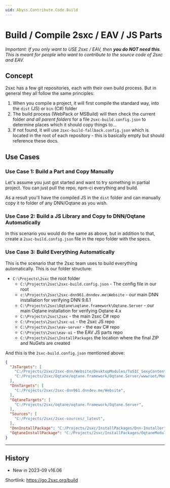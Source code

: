 ```yaml
---
uid: Abyss.Contribute.Code.Build
---
```


# Build / Compile 2sxc / EAV / JS Parts

_Important: If you only want to USE 2sxc / EAV, then **you do NOT need this**. This is meant for people who want to contribute to the source code of 2sxc and EAV._

## Concept

2sxc has a few git repositories, each with their own build process.
But in general they all follow the same principles:

1. When you compile a project, it will first compile the standard way, into the `dist` (JS) or `bin` (C#) folder
1. The build process (WebPack or MSBuild) will then check the current folder _and all parent folders_ for a file `2sxc-build.config.json`
to determine places which it should copy things to...
1. If not found, it will use `2sxc-build-fallback.config.json` which is located in the root of each repository - this is basically empty but should reference these docs.

## Use Cases

### Use Case 1: Build a Part and Copy Manually

Let's assume you just got started and want to try something in partial project.
You can just pull the repo, npm-ci everything and build.

As a result you'll have the compiled JS in the `dist` folder and can manually copy it to folder of any DNN/Oqtane as you wish.

### Use Case 2: Build a JS Library and Copy to DNN/Oqtane Automatically

In this scenario you would do the same as above, but in addition to that,
create a `2sxc-build.config.json` file in the repo folder with the specs.


### Use Case 3: Build Everything Automatically

This is the scenario that the 2sxc team uses to build everything automatically.
This is our folder structure:

* `C:\Projects\2sxc` the root folder
  * `C:\Projects\2sxc\2sxc-build.config.json` - The config file in our root
  * `c:\Projects\2sxc\2sxc-dnn961.dnndev.me\Website` - our main DNN installation for verifying DNN 9.6.1
  * `C:\Projects\2sxc\Oqtane\oqtane.framework\Oqtane.Server` - our main Oqtane installation for verifying Oqtane 4.x
  * `C:\Projects\2sxc\2sxc` - the main 2sxc C# repo
  * `C:\Projects\2sxc\2sxc-ui` - the 2sxc JS repo
  * `C:\Projects\2sxc\eav-server` - the eav C# repo
  * `C:\Projects\2sxc\eav-ui` - the EAV JS parts repo
  * `C:\Projects\2sxc\InstallPackages` the location where the final ZIP and NuGets are created

And this is the `2sxc-build.config.json` mentioned above:

```json
{
  "JsTargets": [
    "C:/Projects/2sxc/2sxc-dnn/Website/DesktopModules/ToSIC_SexyContent",
    "C:/Projects/2sxc/Oqtane/oqtane.framework/Oqtane.Server/wwwroot/Modules/ToSic.Sxc.Oqtane",
  ],
  "DnnTargets": [
    "C:/Projects/2sxc/2sxc-dnn961.dnndev.me/Website",
  ],
  "OqtaneTargets": [
    "C:/Projects/2sxc/oqtane/oqtane.framework/Oqtane.Server",
  ],
  "Sources": [
    "C:/Projects/2sxc/2sxc-sources/_latest",
  ],
  "DnnInstallPackage": "C:/Projects/2sxc/InstallPackages/Dnn-Installer",
  "OqtaneInstallPackage": "C:/Projects/2sxc/InstallPackages/OqtaneModule"
}
```



---

## History

* New in 2023-09 v16.06

Shortlink: <https://go.2sxc.org/build>
